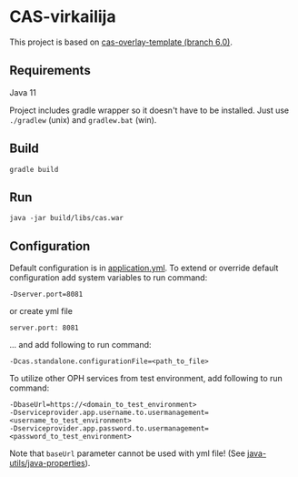 # CAS-virkailija

This project is based on [cas-overlay-template (branch 6.0)](https://github.com/apereo/cas-overlay-template/tree/6.0).

## Requirements

Java 11

Project includes gradle wrapper so it doesn't have to be installed. Just use `./gradlew` (unix) and `gradlew.bat` (win).

## Build

    gradle build

## Run

    java -jar build/libs/cas.war

## Configuration

Default configuration is in [application.yml](src/main/resources/application.yml).
To extend or override default configuration add system variables to run command:

    -Dserver.port=8081

or create yml file

    server.port: 8081

... and add following to run command:

    -Dcas.standalone.configurationFile=<path_to_file>

To utilize other OPH services from test environment, add following to run command:

    -DbaseUrl=https://<domain_to_test_environment>
    -Dserviceprovider.app.username.to.usermanagement=<username_to_test_environment>
    -Dserviceprovider.app.password.to.usermanagement=<password_to_test_environment>

Note that `baseUrl` parameter cannot be used with yml file!
(See [java-utils/java-properties](https://github.com/Opetushallitus/java-utils/tree/master/java-properties)).
